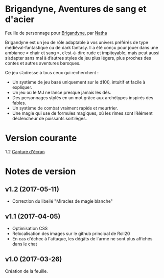 # Brigandyne, Aventures de sang et d'acier

Feuille de personnage pour [Brigandyne](https://brigandyne.wordpress.com/), par [Natha](https://github.com/NathaTerrien/roll20-wip/blob/master/README.md)

Brigandyne est un jeu de rôle adaptable à vos univers préférés de type médiéval-fantastique ou de dark fantasy. Il a été conçu pour jouer dans une ambiance « chair et sang », c’est-à-dire rude et impitoyable, mais peut aussi s’adapter sans mal à d’autres styles de jeu plus légers, plus proches des contes et autres aventures baroques.  

Ce jeu s’adresse à tous ceux qui recherchent :
+ Un système de jeu basé uniquement sur le d100, intuitif et facile à expliquer.
+ Un jeu où le MJ ne lance presque jamais les dés.
+ Des personnages stylés en un mot grâce aux archétypes inspirés des fables.
+ Un système de combat vraiment rapide et meurtrier.
+ Une magie qui use de formules magiques, où les rimes sont l’élément déclencheur de puissants sortilèges.

# Version courante
1.2 [Capture d'écran](brigandyne.jpg)

# Notes de version

## v1.2 (2017-05-11)

* Correction du libellé "Miracles de magie blanche"

## v1.1 (2017-04-05)

* Optimisation CSS
* Relocalisation des images sur le github principal de Roll20
* En cas d'échec à l'attaque, les dégâts de l'arme ne sont plus affichés dans le chat

## v1.0 (2017-03-26)

Création de la feuille.
